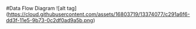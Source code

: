 #Data Flow Diagram
![alt tag] (https://cloud.githubusercontent.com/assets/16803719/13374077/c291a6f6-dd3f-11e5-9b73-0c2df0ad9a5b.png)
